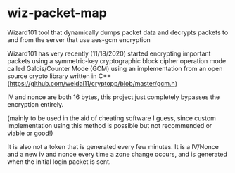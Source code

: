 # wiz-packet-map
Wizard101 tool that dynamically dumps packet data and decrypts packets to and from the server that use aes-gcm encryption

Wizard101 has very recently (11/18/2020) started encrypting important packets using a symmetric-key cryptographic block cipher operation mode called Galois/Counter Mode (GCM) using an implementation from an open source crypto library written in C++ (https://github.com/weidai11/cryptopp/blob/master/gcm.h) 

IV and nonce are both 16 bytes, this project just completely bypasses the encryption entirely.

(mainly to be used in the aid of cheating software I guess, since custom implementation using this method is possible but not recommended or viable or good!)

It is also not a token that is generated every few minutes. It is a IV/Nonce and a new iv and nonce every time a zone change occurs, and is generated when the initial login packet is sent.
